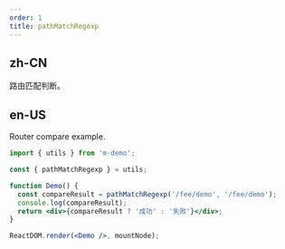 ```yaml
---
order: 1
title: pathMatchRegexp
---
```


## zh-CN

路由匹配判断。

## en-US

Router compare example.

```jsx
import { utils } from 'm-demo';

const { pathMatchRegexp } = utils;

function Demo() {
  const compareResult = pathMatchRegexp('/fee/demo', '/fee/demo');
  console.log(compareResult);
  return <div>{compareResult ? '成功' : '失败'}</div>;
}

ReactDOM.render(<Demo />, mountNode);
```
